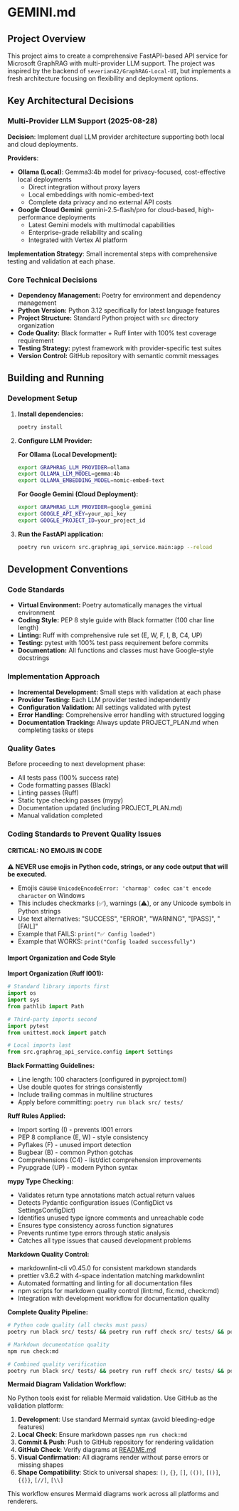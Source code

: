 # GEMINI.md

## Project Overview

This project aims to create a comprehensive FastAPI-based API service for Microsoft GraphRAG with multi-provider
LLM support. The project was inspired by the backend of `severian42/GraphRAG-Local-UI`, but implements a fresh
architecture focusing on flexibility and deployment options.

## Key Architectural Decisions

### Multi-Provider LLM Support (2025-08-28)

**Decision**: Implement dual LLM provider architecture supporting both local and cloud deployments.

**Providers**:

- **Ollama (Local)**: Gemma3:4b model for privacy-focused, cost-effective local deployments
    - Direct integration without proxy layers
    - Local embeddings with nomic-embed-text
    - Complete data privacy and no external API costs
- **Google Cloud Gemini**: gemini-2.5-flash/pro for cloud-based, high-performance deployments
    - Latest Gemini models with multimodal capabilities
    - Enterprise-grade reliability and scaling
    - Integrated with Vertex AI platform

**Implementation Strategy**: Small incremental steps with comprehensive testing and validation at each phase.

### Core Technical Decisions

- **Dependency Management:** Poetry for environment and dependency management
- **Python Version:** Python 3.12 specifically for latest language features
- **Project Structure:** Standard Python project with `src` directory organization
- **Code Quality:** Black formatter + Ruff linter with 100% test coverage requirement
- **Testing Strategy:** pytest framework with provider-specific test suites
- **Version Control:** GitHub repository with semantic commit messages

## Building and Running

### Development Setup

1. **Install dependencies:**

    ```bash
    poetry install
    ```

2. **Configure LLM Provider:**

    **For Ollama (Local Development):**

    ```bash
    export GRAPHRAG_LLM_PROVIDER=ollama
    export OLLAMA_LLM_MODEL=gemma:4b
    export OLLAMA_EMBEDDING_MODEL=nomic-embed-text
    ```

    **For Google Gemini (Cloud Deployment):**

    ```bash
    export GRAPHRAG_LLM_PROVIDER=google_gemini
    export GOOGLE_API_KEY=your_api_key
    export GOOGLE_PROJECT_ID=your_project_id
    ```

3. **Run the FastAPI application:**

    ```bash
    poetry run uvicorn src.graphrag_api_service.main:app --reload
    ```

## Development Conventions

### Code Standards

- **Virtual Environment:** Poetry automatically manages the virtual environment
- **Coding Style:** PEP 8 style guide with Black formatter (100 char line length)
- **Linting:** Ruff with comprehensive rule set (E, W, F, I, B, C4, UP)
- **Testing:** pytest with 100% test pass requirement before commits
- **Documentation:** All functions and classes must have Google-style docstrings

### Implementation Approach

- **Incremental Development:** Small steps with validation at each phase
- **Provider Testing:** Each LLM provider tested independently
- **Configuration Validation:** All settings validated with pytest
- **Error Handling:** Comprehensive error handling with structured logging
- **Documentation Tracking:** Always update PROJECT_PLAN.md when completing tasks or steps

### Quality Gates

Before proceeding to next development phase:

- All tests pass (100% success rate)
- Code formatting passes (Black)
- Linting passes (Ruff)
- Static type checking passes (mypy)
- Documentation updated (including PROJECT_PLAN.md)
- Manual validation completed

### Coding Standards to Prevent Quality Issues

#### CRITICAL: NO EMOJIS IN CODE

**⚠️ NEVER use emojis in Python code, strings, or any code output that will be executed.**

- Emojis cause `UnicodeEncodeError: 'charmap' codec can't encode character` on Windows
- This includes checkmarks (✅), warnings (⚠️), or any Unicode symbols in Python strings
- Use text alternatives: "SUCCESS", "ERROR", "WARNING", "[PASS]", "[FAIL]"
- Example that FAILS: `print("✅ Config loaded")`
- Example that WORKS: `print("Config loaded successfully")`

#### Import Organization and Code Style

**Import Organization (Ruff I001):**

```python
# Standard library imports first
import os
import sys
from pathlib import Path

# Third-party imports second
import pytest
from unittest.mock import patch

# Local imports last
from src.graphrag_api_service.config import Settings
```

**Black Formatting Guidelines:**

- Line length: 100 characters (configured in pyproject.toml)
- Use double quotes for strings consistently
- Include trailing commas in multiline structures
- Apply before committing: `poetry run black src/ tests/`

**Ruff Rules Applied:**

- Import sorting (I) - prevents I001 errors
- PEP 8 compliance (E, W) - style consistency
- Pyflakes (F) - unused import detection
- Bugbear (B) - common Python gotchas
- Comprehensions (C4) - list/dict comprehension improvements
- Pyupgrade (UP) - modern Python syntax

**mypy Type Checking:**

- Validates return type annotations match actual return values
- Detects Pydantic configuration issues (ConfigDict vs SettingsConfigDict)
- Identifies unused type ignore comments and unreachable code
- Ensures type consistency across function signatures
- Prevents runtime type errors through static analysis
- Catches all type issues that caused development problems

**Markdown Quality Control:**

- markdownlint-cli v0.45.0 for consistent markdown standards
- prettier v3.6.2 with 4-space indentation matching markdownlint
- Automated formatting and linting for all documentation files
- npm scripts for markdown quality control (lint:md, fix:md, check:md)
- Integration with development workflow for documentation quality

**Complete Quality Pipeline:**

```bash
# Python code quality (all checks must pass)
poetry run black src/ tests/ && poetry run ruff check src/ tests/ && poetry run mypy src/graphrag_api_service --show-error-codes

# Markdown documentation quality
npm run check:md

# Combined quality verification
poetry run black src/ tests/ && poetry run ruff check src/ tests/ && poetry run mypy src/graphrag_api_service --show-error-codes && npm run check:md
```

**Mermaid Diagram Validation Workflow:**

No Python tools exist for reliable Mermaid validation. Use GitHub as the validation platform:

1. **Development**: Use standard Mermaid syntax (avoid bleeding-edge features)
2. **Local Check**: Ensure markdown passes `npm run check:md`
3. **Commit & Push**: Push to GitHub repository for rendering validation
4. **GitHub Check**: Verify diagrams at [README.md](https://github.com/pierregrothe/graphrag-api/blob/main/README.md)
5. **Visual Confirmation**: All diagrams render without parse errors or missing shapes
6. **Shape Compatibility**: Stick to universal shapes: `()`, `{}`, `[]`, `(())`, `[()]`, `{{}}`, `[//]`, `[\\]`

This workflow ensures Mermaid diagrams work across all platforms and renderers.
